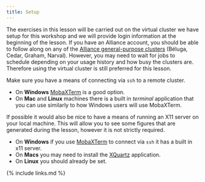 ```yaml
---
title: Setup
---
```


The exercises in this lesson will be carried out on the virtual cluster we have setup for this workshop and we will provide login information at the beginning of the lesson. If you have an Alliance account, you should be able to follow along on any of the [Alliance general-purpose clusters](https://docs.alliancecan.ca/wiki/National_systems#Compute_clusters) (Béluga, Cedar, Graham, Narval). However, you may need to wait for jobs to schedule depending on your usage history and how busy the clusters are. Therefore using the virtual cluster is still preferred for this lesson.

Make sure you have a means of connecting via `ssh` to a remote cluster.
+ On **Windows** [MobaXTerm](https://mobaxterm.mobatek.net/) is a good option.
+ On **Mac** and **Linux** machines there is a built in *terminal* application that you can use similarly to how Windows users will use MobaXTerm.

If possible it would also be nice to have a means of running an X11 server on your local machine. This will allow you to see some figures that are generated during the lesson, however it is not strictly required. 
+ On **Windows** if you use [MobaXTerm](https://mobaxterm.mobatek.net/) to connect via `ssh` it has a built in x11 server.
+ On **Macs** you may need to install the [XQuartz](https://www.xquartz.org/) application.
+ On **Linux** you should already be set.

<!--
~~~
$ module load python/3.8
$ module load scipy-stack
$ virtualenv --no-download ~/Parallel_Tutorial (takes some time, maybe 1-2 mins)
$ source ~/Parallel_Tutorial/bin/activate
$ pip install --no-index --upgrade pip (takes some time, maybe 1 min)
$ pip install --no-index dask
$ pip install --no-index scikit-learn
$ pip install toolz
$ pip install graphviz
$ pip install --no-index distributed 
~~~
{: .bash}

Note about the slides …
They are in a Jupyter notebook.

[https://github.com/MatACENET/Dask-Tutorial](https://github.com/MatACENET/Dask-Tutorial)
-->
{% include links.md %}
